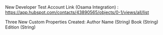 New Developer Test Account Link (Osama Integration) : https://app.hubspot.com/contacts/43890565/objects/0-1/views/all/list

Three New Custom Properties Created:
Author Name (String)
Book (String)
Edition (String)
